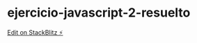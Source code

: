 # ejercicio-javascript-2-resuelto

[Edit on StackBlitz ⚡️](https://stackblitz.com/edit/ejercicio-javascript-2-resuelto)